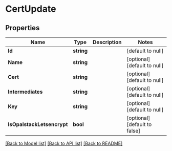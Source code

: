 # CertUpdate

## Properties
Name | Type | Description | Notes
------------ | ------------- | ------------- | -------------
**Id** | **string** |  | [default to null]
**Name** | **string** |  | [optional] [default to null]
**Cert** | **string** |  | [optional] [default to null]
**Intermediates** | **string** |  | [optional] [default to null]
**Key** | **string** |  | [optional] [default to null]
**IsOpalstackLetsencrypt** | **bool** |  | [optional] [default to false]

[[Back to Model list]](../README.md#documentation-for-models) [[Back to API list]](../README.md#documentation-for-api-endpoints) [[Back to README]](../README.md)

